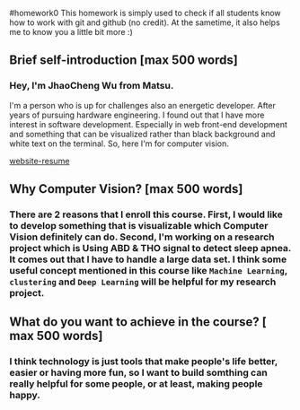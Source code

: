 #homework0
This homework is simply used to check if all students know how to work with git and github (no credit).
At the sametime, it also helps me to know you a little bit more :)

## Brief self-introduction [max 500 words]

### Hey, I'm JhaoCheng Wu from Matsu.

I'm a person who is up for challenges also an energetic developer. After years of pursuing hardware engineering. I found out that I have more interest in software development. Especially in web front-end development and something that can be visualized rather than black background and white text on the terminal. So, here I'm for computer vision.

[website-resume](http://swarchen.github.io/)

## Why Computer Vision? [max 500 words]

### There are 2 reasons that I enroll this course. First, I would like to develop something that is visualizable which Computer Vision definitely can do. Second, I'm working on a research project which is **Using ABD & THO signal to detect sleep apnea**. It comes out that I have to handle a large data set. I think some useful concept mentioned in this course like `Machine Learning`, `clustering` and `Deep Learning` will be helpful for my research project.

## What do you want to achieve in the course? [ max 500 words]

### I think technology is just tools that make people's life better, easier or having more fun, so I want to build somthing can really helpful for some people, or at least, making people happy.